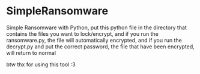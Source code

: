 # SimpleRansomware
Simple Ransomware with Python, put this python file in the directory that contains the files you want to lock/encrypt, and if you run the ransomware.py, the file will automatically encrypted, and if you run the decrypt.py and put the correct password, the file that have been encrypted, will return to normal

btw thx for using this tool :3
